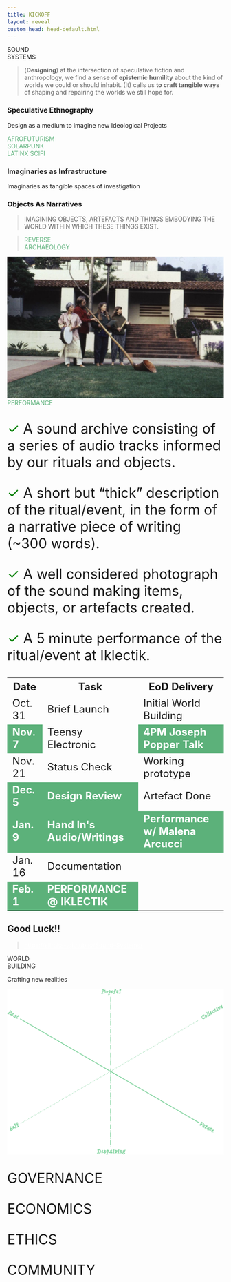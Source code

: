 ```yaml
---
title: KICKOFF
layout: reveal
custom_head: head-default.html
---
```

<!-- "#0056FF" data-background-gradient="linear-gradient(to bottom, #171c20d4, #466187)" -->
<section data-background-image="assets/images/AC76-0492.1.jpeg" data-background-opacity="0.3" data-state=header1>
<style>.header1 header:after { content: "\\'\\'≠.\\ • M/A/I/D • IKLECTIK"; }</style>
    <!-- <img src="assets/images/soundSysPicnic_g_al.png" /> -->
    <span class="pic">SOUND<br>SYSTEMS</span>
</section>
<section data-background-color="#5cb17a" data-state=ande>
    <style>.ande header:after { content: "Anderson, R. et al., Speculative Anthropologies, 2018"; }</style>
    <blockquote>
       (<span style="font-weight:bold;">Designing</span>) at the intersection of speculative fiction and anthropology, we find a sense of <span style="font-weight:bold;">epistemic humility</span> about the kind of worlds we could or should inhabit. (It) calls us <span style="font-weight:bold;">to craft tangible ways</span> of shaping and repairing the worlds we still hope for.
    </blockquote>
    <aside class="notes">
    </aside>
</section>
<section data-background-image="assets/images/Sun-Ra-06.jpg" data-background-opacity="0.5" data-state=sun>
<style>.sun header:after { content: "Sun Ra & Coney J., Space Is The Place, 1974"; }</style>
    <h3>Speculative Ethnography</h3>
    <p>Design as a medium to imagine new Ideological Projects</p>
    <aside class="notes">
    </aside>
</section>
<section data-background-image="assets/images/spaceplace.jpg" data-background-opacity="0.5" data-state=sun>
<span class="rubB" style="color:#5cb17a;">AFROFUTURISM</span>
</section>
<section data-background-image="assets/images/gclintonMothership.jpg" data-background-opacity="0.7" data-state=clint>
<style>.clint header:after { content: "George Clinton, Mothership Connection, 1976"; }</style>
</section>
<section data-background-image="assets/images/solarTower.avif" data-background-opacity="0.5" data-state=csp>
<style>.csp header:after { content: "NOOR I, II, II CSP project at Ouarzazate, Morocco, 2018";}</style>
<span class="rubB" style="color:#5cb17a;">SOLARPUNK</span>
</section>
<section data-background-image="assets/images/latinx.jpg" data-background-opacity="0.5" data-state=ltx>
<style>.ltx header:after { content: "ADÁL, Coconauts in Space, 2016";}</style>
<span class="rubB" style="color:#5cb17a;">LATINX SCIFI</span>
</section>
<section data-background-image="assets/images/spaceElk.jpg" data-background-opacity="0.5" data-state=bez>
<style>.bez header:after { content: "Bezos J., Blue Origin, 2019"; }</style>
    <h3>Imaginaries as Infrastructure</h3>
    <p>Imaginaries as tangible spaces of investigation</p>
    <aside class="notes">
    </aside>
</section>
<section data-background-image="assets/images/Oneill1.jpg" data-background-opacity="0.7" data-state=on>
<style>.on header:after { content: "NASA/Guidice R., O'Neill Cylinders, 1976"; }</style>
    <aside class="notes">
    </aside>
</section>
<section data-background-image="assets/images/oneill_2.jpg" data-background-opacity="0.7" data-state=on>
<style>.on header:after { content: "NASA/Guidice R., O'Neill Cylinders, 1976"; }</style>
    <aside class="notes">
    </aside>
</section>
<section data-background-image="assets/images/apolo_rov.jpg" data-background-opacity="0.7" data-state=Apol>
<style>.Apol header:after { content: "Apollo 17, Grover Astronaut Training, 1972"; }</style>
    <h3>Objects As Narratives</h3>
    <aside class="notes">
    </aside>
</section>
<section data-background-image="assets/images/apolcom.jpeg" data-background-opacity="0.7" data-state=Apol3>
<style>.Apol3 header:after { content: "NASA, Apollo Command Module Simulator, 1966"; }</style>
    <aside class="notes">
    </aside>
</section>
<section data-background-image="assets/images/apolloWalking.jpg" data-background-opacity="0.7" data-state=Apol2>
<style>.Apol2 header:after { content: "NASA, Reduced Gravity Walking Simulator, 1965"; }</style>
    <aside class="notes">
    </aside>
</section>
<section data-background-color="#5cb17a" data-state=vvfa>
    <style>.vvfa header:after { content: "Very Very Far Away, 2015"; }</style>
    <blockquote>
       <span class="rub">IMAGINING OBJECTS, ARTEFACTS AND THINGS EMBODYING THE WORLD WITHIN WHICH THESE THINGS EXIST.</span>
    </blockquote>
    <aside class="notes">
    </aside>
</section>
<section data-background-color="beige" data-state=vvfa>
    <blockquote>
       <span class="rub" style="color:#5cb17a;">REVERSE<br>ARCHAEOLOGY</span>
    </blockquote>
    <aside class="notes">
    </aside>
</section>
<section data-background-image="assets/images/AC76-0492.1.jpeg" data-background-opacity="0.3" data-state=kesh>
    <style>.kesh header:after { content: "Le Guin U. & Barton T., Music and Poetry of the Kesh, 1984"; }</style>
    <img src="assets/images/Le-Guin2.jpg" />
    <aside class="notes">
    </aside>
</section>
<section data-background-image="assets/images/golden-1.webp" data-background-opacity="0.7" data-state=gold>
    <style>.gold header:after { content: "Voyager Golden Record, 1977"; }</style>
</section>
<section data-background-image="assets/images/IKLECTIK_2.jpg" data-background-opacity="0.5" data-state=ik>
<style>.ik header:after { content: "IKLECTIK ART LAB, 2014 — ..."; }</style>
<span class="rubB" style="color:#5cb17a;">PERFORMANCE</span>
</section>
<section data-state=header11 class="deli">
<style>.header11 header:after { content: "Deliverables"; }</style>
    <p style="text-align:left; font-size:2rem;"><span style="color:green;">✓</span> A sound archive consisting of a series of audio tracks informed by our rituals and objects.</p>
    <p class="fragment" style="text-align:left; font-size:2rem;"><span style="color:green;">✓</span> A short but “thick” description of the ritual/event, in the form of a narrative piece of writing (~300 words).</p>
    <p class="fragment" style="text-align:left; font-size:2rem;"><span style="color:green;">✓</span> A well considered photograph of the sound making items, objects, or artefacts created.</p>
    <p class="fragment" style="text-align:left; font-size:2rem;"><span style="color:green;">✓</span> A 5 minute performance of the ritual/event at Iklectik.</p>
</section>
<section data-state=header10>
    <style>.header10 header:after { content: "Schedule"; }</style>
    <table style="font-size:1.5rem;">
        <tr>
            <th>Date</th>
            <th>Task</th>
            <th>EoD Delivery</th>
        </tr>
        <tr>
            <td>Oct. 31</td>
            <td>Brief Launch</td>
            <td>Initial World Building</td>
        </tr>
        <tr>
            <td style="background-color: #5cb17a; color: white; font-weight:bold;">Nov. 7</td>
            <td>Teensy Electronic</td>
            <td style="font-weight: bold; background-color: #5cb17a; color: white;">4PM Joseph Popper Talk</td>
        </tr>
        <tr>
            <td>Nov. 21</td>
            <td>Status Check</td>
            <td>Working prototype</td>
        </tr>
        <tr>
            <td style="font-weight: bold;background-color: #5cb17a; color: white;">Dec. 5</td>
            <td style="font-weight: bold; background-color: #5cb17a; color: white;">Design Review</td>
            <td>Artefact Done</td>
        </tr>
        <tr>
            <td style="font-weight: bold;background-color: #5cb17a; color: white;">Jan. 9</td>
            <td style="font-weight: bold;background-color: #5cb17a; color: white;">Hand In's Audio/Writings</td>
            <td style="font-weight: bold;background-color: #5cb17a; color: white;">Performance w/ Malena Arcucci</td>
        </tr>
        <tr>
            <td >Jan. 16</td>
            <td>Documentation</td>
            <td></td>
        </tr>
        <tr>
            <td style="font-weight: bold;background-color: #5cb17a; color: white;">Feb. 1</td>
            <td style="font-weight: bold;background-color: #5cb17a; color: white;">PERFORMANCE @ IKLECTIK</td>
            <td></td>
        </tr>
    </table>
</section>
<section data-background-image="assets/images/AC76-0492.1.jpeg" data-background-opacity="0.3" data-state=header12 >
<style>.header12 header:after { content: "Links"; }</style>
    <h1>Good Luck!!</h1>
    <blockquote>
        <a style="color:white;" href="https://sitraka-.github.io/Sound-Systems/">https://sitraka-.github.io/Sound-Systems/</a>
    </blockquote>
</section>
<section data-background-image="assets/images/AC76-0492.1.jpeg" data-background-opacity="0.3" data-state=header1>
    <span class="pic">WORLD<br>BUILDING</span>
    <p>Crafting new realities</p>
</section>
<section data-background-image="assets/images/AC76-0492.1.jpeg" data-background-opacity="0.3" data-state=map1>
<style>.map1 header:after { content: "MAPPING / LOCATIONS: 11:30 — 12:40"; }</style>
    <img src="assets/images/wb.png"/>
</section>
<section data-background-image="assets/images/wb.png" data-background-opacity="1" data-state=map2>
<style>.map2 header:after { content: "MAPPING / PILLARS: 14:00 — 14:40"; }</style>
     <p style="text-align:left; font-size:2rem;">GOVERNANCE</p>
     <p style="text-align:left; font-size:2rem;">ECONOMICS</p>
     <p style="text-align:left; font-size:2rem;">ETHICS</p>
     <p style="text-align:left; font-size:2rem;">COMMUNITY</p>
</section>